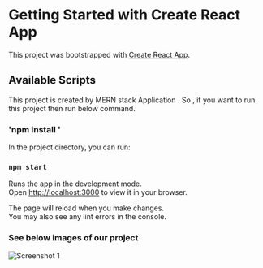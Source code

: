 # Getting Started with Create React App

This project was bootstrapped with [Create React App](https://github.com/facebook/create-react-app).

## Available Scripts

This project is created by MERN stack Application . So , if you want to run this project then run below command.

### 'npm install '

In the project directory, you can run:

### `npm start`

Runs the app in the development mode.\
Open [http://localhost:3000](http://localhost:3000) to view it in your browser.

The page will reload when you make changes.\
You may also see any lint errors in the console.

### See below images of our project 

![Screenshot 1](https://drive.google.com/file/d/1YuJxUqLQ3Lo8NJhyYYz2bXXhBVq-vDku/view?usp=sharing)
